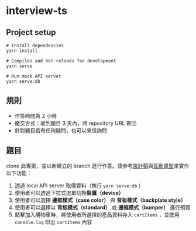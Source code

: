 # interview-ts

## Project setup
```
# Install dependencies
yarn install

# Compiles and hot-reloads for development
yarn serve

# Run mock API server
yarn serve:db
```

## 規則
* 作答時間為 2 小時
* 繳交方式：收到題目 3 天內，將 repository URL 寄回
* 針對題目若有任何疑問，也可以來信詢問

## 題目
clone 此專案，並以新建立的 branch 進行作答。請參考[設計稿](https://www.figma.com/file/Gvsqct4CKMYsHIrjTOT5FA/For-interview?node-id=0%3A1)與[互動原型](https://www.figma.com/proto/Gvsqct4CKMYsHIrjTOT5FA/For-interview)來實作以下功能：

1. 透過 local API server 取得資料（執行 `yarn serve:db` ）
2. 使用者可以透過下拉式選單切換**裝置（device）**
3. 使用者可以選擇 **邊框樣式（case color）** 與 **背板樣式（backplate style）**
4. 使用者可以選擇以 **背板模式（standard）** 或 **邊框模式（bumper）** 進行預覽
5. 點擊加入購物車時，將使用者所選擇的產品資料存入 `cartItems` ，並使用 `console.log` 印出 `cartItems` 內容